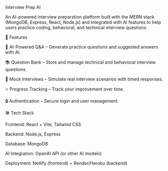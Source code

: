 Interview Prep AI

An AI-powered interview preparation platform built with the MERN stack (MongoDB, Express, React, Node.js) and integrated with AI features to help users practice coding, behavioral, and technical interview questions.

🚀 Features

🤖 AI-Powered Q&A – Generate practice questions and suggested answers with AI.

📚 Question Bank – Store and manage technical and behavioral interview questions.

💬 Mock Interviews – Simulate real interview scenarios with timed responses.

⭐ Progress Tracking – Track your improvement over time.

🔒 Authentication – Secure login and user management.

🛠️ Tech Stack

Frontend: React + Vite, Tailwind CSS

Backend: Node.js, Express

Database: MongoDB

AI Integration: OpenAI API (or other AI models)

Deployment: Netlify (frontend) + Render/Heroku (backend)
